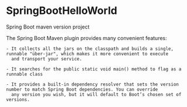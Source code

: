 # SpringBootHelloWorld
Spring Boot maven version project



The Spring Boot Maven plugin provides many convenient features:

    - It collects all the jars on the classpath and builds a single, runnable "über-jar", which makes it more convenient to execute
	  and transport your service.
	  
	- It searches for the public static void main() method to flag as a runnable class
	
	- It provides a built-in dependency resolver that sets the version number to match Spring Boot dependencies. You can override 
	  any version you wish, but it will default to Boot’s chosen set of versions.

